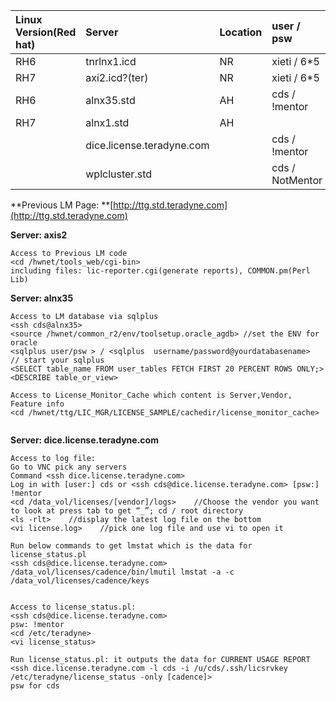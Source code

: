 | Linux Version\(Red hat\) | Server | Location | user / psw |
| :--- | :--- | :--- | :--- |
| RH6 | tnrlnx1.icd | NR | xieti / 6\*5 |
| RH7 | axi2.icd?\(ter\) | NR | xieti / 6\*5 |
| RH6 | alnx35.std | AH | cds / !mentor |
| RH7 | alnx1.std | AH |  |
|  | dice.license.teradyne.com |  | cds / !mentor |
|  | wplcluster.std |  | cds / NotMentor |

**Previous LM Page: **[http://ttg.std.teradyne.com](http://ttg.std.teradyne.com)

**Server: axis2**

```
Access to Previous LM code
<cd /hwnet/tools_web/cgi-bin>
including files: lic-reporter.cgi(generate reports), COMMON.pm(Perl Lib)
```

**Server: alnx35**

```
Access to LM database via sqlplus
<ssh cds@alnx35>
<source /hwnet/common_r2/env/toolsetup.oracle_agdb> //set the ENV for oracle
<sqlplus user/psw > / <sqlplus  username/password@yourdatabasename>    // start your sqlplus
<SELECT table_name FROM user_tables FETCH FIRST 20 PERCENT ROWS ONLY;>
<DESCRIBE table_or_view>
```

```
Access to License_Monitor_Cache which content is Server,Vendor, Feature info 
<cd /hwnet/ttg/LIC_MGR/LICENSE_SAMPLE/cachedir/license_monitor_cache>
```

```

```

**Server: dice.license.teradyne.com**

```
Access to log file:
Go to VNC pick any servers
Command <ssh dice.license.teradyne.com> 
Log in with [user:] cds or <ssh cds@dice.license.teradyne.com> [psw:] !mentor
<cd /data_vol/licenses/[vendor]/logs>    //Choose the vendor you want to look at press tab to get “_”; cd / root directory
<ls -rlt>    //display the latest log file on the bottom
<vi license.log>    //pick one log file and use vi to open it
```

```
Run below commands to get lmstat which is the data for license_status.pl
<ssh cds@dice.license.teradyne.com>
/data_vol/licenses/cadence/bin/lmutil lmstat -a -c /data_vol/licenses/cadence/keys


```

```
Access to license_status.pl:
<ssh cds@dice.license.teradyne.com>
psw: !mentor
<cd /etc/teradyne>
<vi license_status>

Run license_status.pl: it outputs the data for CURRENT USAGE REPORT
<ssh dice.license.teradyne.com -l cds -i /u/cds/.ssh/licsrvkey /etc/teradyne/license_status -only [cadence]>
psw for cds


```



